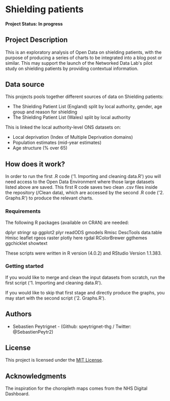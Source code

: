 # Shielding patients

#### Project Status: In progress

## Project Description

This is an exploratory analysis of Open Data on shielding patients, with the purpose of producing a series of charts to be integrated into a blog post or similar. This may support the launch of the Networked Data Lab's pilot study on shielding patients by providing contextual information.

## Data source

This projects pools together different sources of data on Shielding patients:

- The Shielding Patient List (England) split by local authority, gender, age group and reason for shielding
- The Shielding Patient List (Wales) split by local authority

This is linked the local authority-level ONS datasets on:

- Local deprivation (Index of Multiple Deprivation domains)
- Population estimates (mid-year estimates)
- Age structure (% over 65)

## How does it work?

In order to run the first .R code ('1. Importing and cleaning data.R') you will need access to the Open Data Environment where those large datasets listed above are saved. This first R code saves two clean .csv files inside the repository (/Clean data), which are accessed by the second .R code ('2. Graphs.R') to produce the relevant charts.

### Requirements

The following R packages (available on CRAN) are needed: 

dplyr
stringr
sp
ggplot2
plyr
readODS
gmodels
Rmisc
DescTools
data.table
Hmisc
leaflet
rgeos
raster
plotly
here
rgdal
RColorBrewer
ggthemes
ggchicklet
showtext
               
These scripts were written in R version (4.0.2) and RStudio Version 1.1.383. 

### Getting started

If you would like to merge and clean the input datasets from scratch, run the first script ('1. Importing and cleaning data.R').

If you would like to skip that first stage and directly produce the graphs, you may start with the second script ('2. Graphs.R').

## Authors

* Sebastien Peytrignet - (Github: speytrignet-thg / Twitter: @SebastienPeytr2)

## License

This project is licensed under the [MIT License](https://github.com/HFAnalyticsLab/README_template/blob/master/LICENSE).

## Acknowledgments

The inspiration for the choropleth maps comes from the NHS Digital Dashboard.
